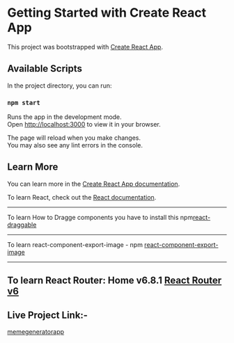 # Getting Started with Create React App

This project was bootstrapped with [Create React App](https://github.com/facebook/create-react-app).

## Available Scripts

In the project directory, you can run:

### `npm start`

Runs the app in the development mode.\
Open [http://localhost:3000](http://localhost:3000) to view it in your browser.

The page will reload when you make changes.\
You may also see any lint errors in the console.

## Learn More

You can learn more in the [Create React App documentation](https://facebook.github.io/create-react-app/docs/getting-started).

To learn React, check out the [React documentation](https://reactjs.org/).

---

To learn How to Dragge components you have to install this npm[react-draggable](https://www.npmjs.com/package/react-draggable)

---

To learn react-component-export-image - npm
[react-component-export-image](https://www.npmjs.com/package/react-component-export-image)

---

To learn React Router: Home v6.8.1
[React Router v6](https://reactrouter.com/en/main)
---
Live Project Link:-
--
[memegeneratorapp](https://shecode-memes-generator-app.netlify.app/)
